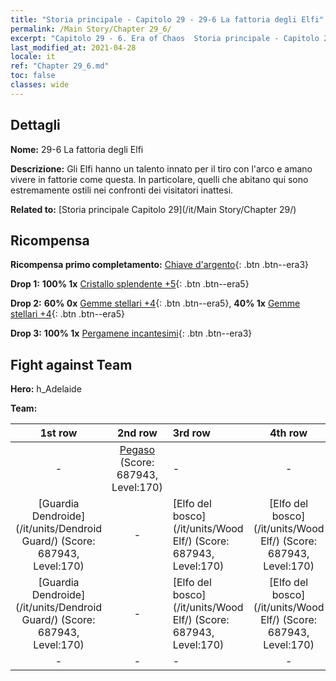 ```yaml
---
title: "Storia principale - Capitolo 29 - 29-6 La fattoria degli Elfi"
permalink: /Main Story/Chapter 29_6/
excerpt: "Capitolo 29 - 6. Era of Chaos  Storia principale - Capitolo 29_6. 29-6 La fattoria degli Elfi"
last_modified_at: 2021-04-28
locale: it
ref: "Chapter 29_6.md"
toc: false
classes: wide
---
```


## Dettagli

 **Nome:** 29-6 La fattoria degli Elfi

 **Descrizione:** Gli Elfi hanno un talento innato per il tiro con l'arco e amano vivere in fattorie come questa. In particolare, quelli che abitano qui sono estremamente ostili nei confronti dei visitatori inattesi.

 **Related to:** [Storia principale Capitolo 29](/it/Main Story/Chapter 29/)

## Ricompensa

 **Ricompensa primo completamento:** [Chiave d'argento](/ItemsIT/con_693/){: .btn .btn--era3}

 **Drop 1:** **100% 1x** [Cristallo splendente +5](/ItemsIT/mat_101/){: .btn .btn--era5}

 **Drop 2:** **60% 0x** [Gemme stellari +4](/ItemsIT/mat_93/){: .btn .btn--era5}, **40% 1x** [Gemme stellari +4](/ItemsIT/mat_93/){: .btn .btn--era5}

 **Drop 3:** **100% 1x** [Pergamene incantesimi](/ItemsIT/con_694/){: .btn .btn--era3}


## Fight against Team
 **Hero:** h_Adelaide

 **Team:**


  | 1st row | 2nd row | 3rd row | 4th row |
  |:----:|:----:|:----|:----:|
  | - | [Pegaso](/it/units/Pegasus/) (Score: 687943, Level:170)  | - | - |
  | [Guardia Dendroide](/it/units/Dendroid Guard/) (Score: 687943, Level:170)  | - | [Elfo del bosco](/it/units/Wood Elf/) (Score: 687943, Level:170)  | [Elfo del bosco](/it/units/Wood Elf/) (Score: 687943, Level:170)  |
  | [Guardia Dendroide](/it/units/Dendroid Guard/) (Score: 687943, Level:170)  | - | [Elfo del bosco](/it/units/Wood Elf/) (Score: 687943, Level:170)  | [Elfo del bosco](/it/units/Wood Elf/) (Score: 687943, Level:170)  |
  | - | - | - | - |


